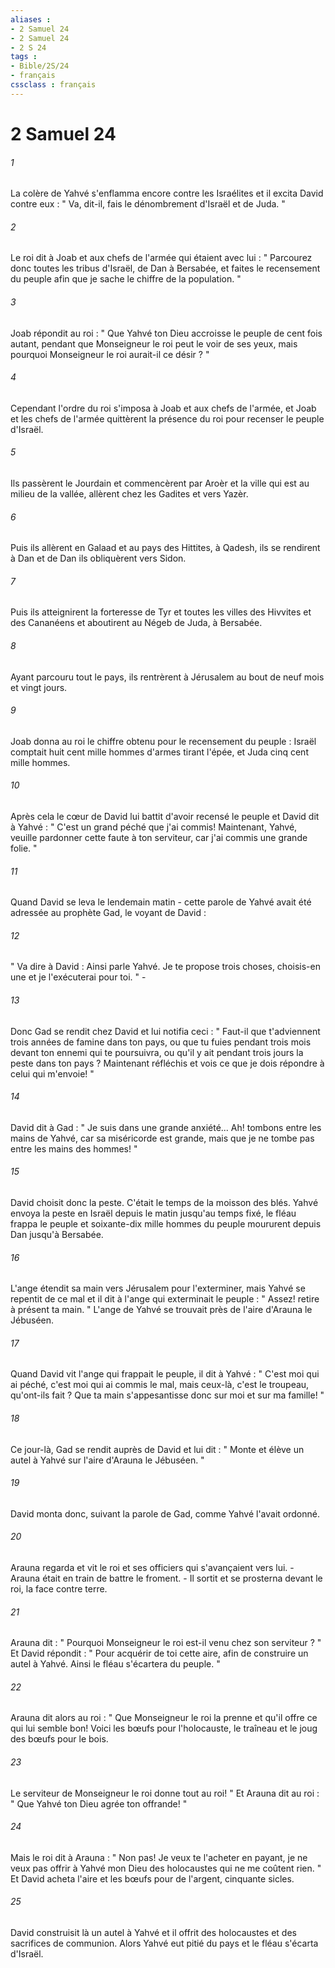 ```yaml
---
aliases : 
- 2 Samuel 24
- 2 Samuel 24
- 2 S 24
tags : 
- Bible/2S/24
- français
cssclass : français
---
```


# 2 Samuel 24

###### 1
La colère de Yahvé s'enflamma encore contre les Israélites et il excita David contre eux : " Va, dit-il, fais le dénombrement d'Israël et de Juda. " 
###### 2
Le roi dit à Joab et aux chefs de l'armée qui étaient avec lui : " Parcourez donc toutes les tribus d'Israël, de Dan à Bersabée, et faites le recensement du peuple afin que je sache le chiffre de la population. " 
###### 3
Joab répondit au roi : " Que Yahvé ton Dieu accroisse le peuple de cent fois autant, pendant que Monseigneur le roi peut le voir de ses yeux, mais pourquoi Monseigneur le roi aurait-il ce désir ? " 
###### 4
Cependant l'ordre du roi s'imposa à Joab et aux chefs de l'armée, et Joab et les chefs de l'armée quittèrent la présence du roi pour recenser le peuple d'Israël. 
###### 5
Ils passèrent le Jourdain et commencèrent par Aroèr et la ville qui est au milieu de la vallée, allèrent chez les Gadites et vers Yazèr. 
###### 6
Puis ils allèrent en Galaad et au pays des Hittites, à Qadesh, ils se rendirent à Dan et de Dan ils obliquèrent vers Sidon. 
###### 7
Puis ils atteignirent la forteresse de Tyr et toutes les villes des Hivvites et des Cananéens et aboutirent au Négeb de Juda, à Bersabée. 
###### 8
Ayant parcouru tout le pays, ils rentrèrent à Jérusalem au bout de neuf mois et vingt jours. 
###### 9
Joab donna au roi le chiffre obtenu pour le recensement du peuple : Israël comptait huit cent mille hommes d'armes tirant l'épée, et Juda cinq cent mille hommes. 
###### 10
Après cela le cœur de David lui battit d'avoir recensé le peuple et David dit à Yahvé : " C'est un grand péché que j'ai commis! Maintenant, Yahvé, veuille pardonner cette faute à ton serviteur, car j'ai commis une grande folie. " 
###### 11
Quand David se leva le lendemain matin - cette parole de Yahvé avait été adressée au prophète Gad, le voyant de David : 
###### 12
" Va dire à David : Ainsi parle Yahvé. Je te propose trois choses, choisis-en une et je l'exécuterai pour toi. " - 
###### 13
Donc Gad se rendit chez David et lui notifia ceci : " Faut-il que t'adviennent trois années de famine dans ton pays, ou que tu fuies pendant trois mois devant ton ennemi qui te poursuivra, ou qu'il y ait pendant trois jours la peste dans ton pays ? Maintenant réfléchis et vois ce que je dois répondre à celui qui m'envoie! " 
###### 14
David dit à Gad : " Je suis dans une grande anxiété... Ah! tombons entre les mains de Yahvé, car sa miséricorde est grande, mais que je ne tombe pas entre les mains des hommes! " 
###### 15
David choisit donc la peste. C'était le temps de la moisson des blés. Yahvé envoya la peste en Israël depuis le matin jusqu'au temps fixé, le fléau frappa le peuple et soixante-dix mille hommes du peuple moururent depuis Dan jusqu'à Bersabée. 
###### 16
L'ange étendit sa main vers Jérusalem pour l'exterminer, mais Yahvé se repentit de ce mal et il dit à l'ange qui exterminait le peuple : " Assez! retire à présent ta main. " L'ange de Yahvé se trouvait près de l'aire d'Arauna le Jébuséen. 
###### 17
Quand David vit l'ange qui frappait le peuple, il dit à Yahvé : " C'est moi qui ai péché, c'est moi qui ai commis le mal, mais ceux-là, c'est le troupeau, qu'ont-ils fait ? Que ta main s'appesantisse donc sur moi et sur ma famille! " 
###### 18
Ce jour-là, Gad se rendit auprès de David et lui dit : " Monte et élève un autel à Yahvé sur l'aire d'Arauna le Jébuséen. " 
###### 19
David monta donc, suivant la parole de Gad, comme Yahvé l'avait ordonné. 
###### 20
Arauna regarda et vit le roi et ses officiers qui s'avançaient vers lui. - Arauna était en train de battre le froment. - Il sortit et se prosterna devant le roi, la face contre terre. 
###### 21
Arauna dit : " Pourquoi Monseigneur le roi est-il venu chez son serviteur ? " Et David répondit : " Pour acquérir de toi cette aire, afin de construire un autel à Yahvé. Ainsi le fléau s'écartera du peuple. " 
###### 22
Arauna dit alors au roi : " Que Monseigneur le roi la prenne et qu'il offre ce qui lui semble bon! Voici les bœufs pour l'holocauste, le traîneau et le joug des bœufs pour le bois. 
###### 23
Le serviteur de Monseigneur le roi donne tout au roi! " Et Arauna dit au roi : " Que Yahvé ton Dieu agrée ton offrande! " 
###### 24
Mais le roi dit à Arauna : " Non pas! Je veux te l'acheter en payant, je ne veux pas offrir à Yahvé mon Dieu des holocaustes qui ne me coûtent rien. " Et David acheta l'aire et les bœufs pour de l'argent, cinquante sicles. 
###### 25
David construisit là un autel à Yahvé et il offrit des holocaustes et des sacrifices de communion. Alors Yahvé eut pitié du pays et le fléau s'écarta d'Israël. 
